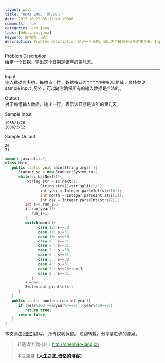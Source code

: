 ```yaml
---
layout: post
title: "HDOJ 2005  第几天？"
date: 2015-10-22 05:12:48 +0800
comments: true
categories: acm-java
tags: [hdoj,acm,java]
keyword: 陈浩翔, 谙忆
description: Problem Description 给定一个日期，输出这个日期是该年的第几天。Input 输入数据有多组，每组占一行，数据格式为YYYY/MM/DD组成，具体参见sample input ,另外，可以向你确保所有的输入数据是合法的。Output 对于每组输入数据，输出一行，表示该日期是该年的第几天。Sample Input 1985/1/20 2006/3/12Sample Outpu 
---
```


Problem Description   
给定一个日期，输出这个日期是该年的第几天。

<!-- more -->
----------
 
Input  
输入数据有多组，每组占一行，数据格式为YYYY/MM/DD组成，具体参见sample input ,另外，可以向你确保所有的输入数据是合法的。
 

Output  
对于每组输入数据，输出一行，表示该日期是该年的第几天。
 

Sample Input
```
1985/1/20
2006/3/12
```

Sample Output
```
20
71
```


```C++
import java.util.*;
class Main{
   public static void main(String args[]){
      Scanner sc = new Scanner(System.in);
      while(sc.hasNext()){
          String str = sc.next();
                String strs[]=str.split("/");
                int year = Integer.parseInt(strs[0]);
                int month = Integer.parseInt(strs[1]);
                int day = Integer.parseInt(strs[2]);
         int s=0,run_1=0;
         if(run(year)){
            run_1=1;
         }
         switch(month){
               case 12: s+=30;           
               case 11: s+=31;
               case 10: s+=30;
               case 9 : s+=31;
               case 8 : s+=31;
               case 7 : s+=30;
               case 6 : s+=31;
               case 5 : s+=30;
               case 4 : s+=31;
               case 3 : s+=28+run_1;
               case 2 : s+=31;
            }
         s+=day;
         System.out.println(s);
      }
   }
   public static boolean run(int year){
      if((year%100!=0&&year%4==0)||(year%400==0))
         return true;
      return false;
   }
}
```

本文章由<a href="http://chenhaoxiang.cn/">[谙忆]</a>编写， 所有权利保留。 
欢迎转载，分享是进步的源泉。
<blockquote cite='陈浩翔'>
<p background-color='#D3D3D3'>转载请注明出处：<a href='http://chenhaoxiang.cn'><font color="green">http://chenhaoxiang.cn</font></a><br><br>
本文源自<strong>【<a href='http://chenhaoxiang.cn' target='_blank'>人生之旅_谙忆的博客</a>】</strong></p>
</blockquote>
